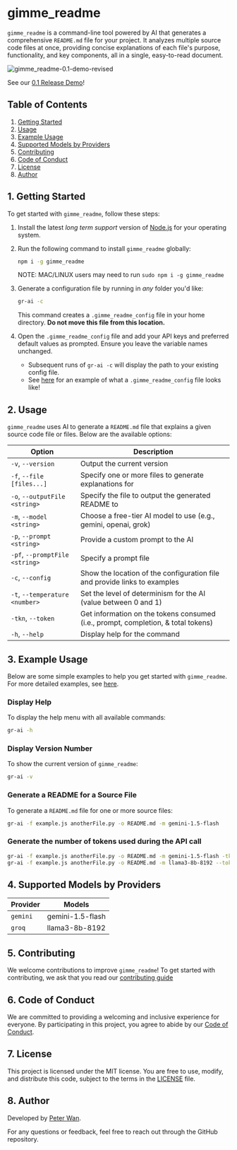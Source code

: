 # gimme_readme

`gimme_readme` is a command-line tool powered by AI that generates a comprehensive `README.md` file for your project. It analyzes multiple source code files at once, providing concise explanations of each file's purpose, functionality, and key components, all in a single, easy-to-read document.

![gimme_readme-0.1-demo-revised](https://dev-to-uploads.s3.amazonaws.com/uploads/articles/tqp31p7fm8m15ss3qkwl.gif)

See our [0.1 Release Demo](https://youtu.be/S6v-u9o_Xx8)!

## Table of Contents

1. [Getting Started](#1-getting-started)
2. [Usage](#2-usage)
3. [Example Usage](#3-example-usage)
4. [Supported Models by Providers](#4-supported-models-by-providers)
5. [Contributing](#5-contributing)
6. [Code of Conduct](#6-code-of-conduct)
7. [License](#7-license)
8. [Author](#8-author)

## 1. Getting Started

To get started with `gimme_readme`, follow these steps:

1. Install the latest _long term support_ version of [Node.js](https://nodejs.org/en/download/package-manager) for your operating system.
2. Run the following command to install `gimme_readme` globally:

   ```sh
   npm i -g gimme_readme
   ```

   NOTE: MAC/LINUX users may need to run `sudo npm i -g gimme_readme`

3. Generate a configuration file by running in _any_ folder you'd like:

   ```sh
   gr-ai -c
   ```

   This command creates a `.gimme_readme_config` file in your home directory. **Do not move this file from this location.**

4. Open the `.gimme_readme_config` file and add your API keys and preferred default values as prompted. Ensure you leave the variable names unchanged.

   - Subsequent runs of `gr-ai -c` will display the path to your existing config file.
   - See [here](./env.sample) for an example of what a `.gimme_readme_config` file looks like!

## 2. Usage

`gimme_readme` uses AI to generate a `README.md` file that explains a given source code file or files. Below are the available options:

| Option                         | Description                                                                       |
| ------------------------------ | --------------------------------------------------------------------------------- |
| `-v`, `--version`              | Output the current version                                                        |
| `-f`, `--file [files...]`      | Specify one or more files to generate explanations for                            |
| `-o`, `--outputFile <string>`  | Specify the file to output the generated README to                                |
| `-m`, `--model <string>`       | Choose a free-tier AI model to use (e.g., gemini, openai, grok)                   |
| `-p`, `--prompt <string>`      | Provide a custom prompt to the AI                                                 |
| `-pf`, `--promptFile <string>` | Specify a prompt file                                                             |
| `-c`, `--config`               | Show the location of the configuration file and provide links to examples         |
| `-t`, `--temperature <number>` | Set the level of determinism for the AI (value between 0 and 1)                   |
| `-tkn`, `--token`              | Get information on the tokens consumed (i.e., prompt, completion, & total tokens) |
| `-h`, `--help`                 | Display help for the command                                                      |

## 3. Example Usage

Below are some simple examples to help you get started with `gimme_readme`. For more detailed examples,
see [here](./_examples/README.md).

### Display Help

To display the help menu with all available commands:

```sh
gr-ai -h
```

### Display Version Number

To show the current version of `gimme_readme`:

```sh
gr-ai -v
```

### Generate a README for a Source File

To generate a `README.md` file for one or more source files:

```sh
gr-ai -f example.js anotherFile.py -o README.md -m gemini-1.5-flash
```

### Generate the number of tokens used during the API call

```sh
gr-ai -f example.js anotherFile.py -o README.md -m gemini-1.5-flash -tkn
gr-ai -f example.js anotherFile.py -o README.md -m llama3-8b-8192 --token
```

## 4. Supported Models by Providers

| Provider | Models           |
| -------- | ---------------- |
| `gemini` | gemini-1.5-flash |
| `groq`   | llama3-8b-8192   |

## 5. Contributing

We welcome contributions to improve `gimme_readme`! To get started with contributing, we ask that you read our [contributing guide](./CONTRIBUTING.md)

## 6. Code of Conduct

We are committed to providing a welcoming and inclusive experience for everyone. By participating in this project, you agree to abide by our [Code of Conduct](./CODE_OF_CONDUCT.md).

## 7. License

This project is licensed under the MIT license. You are free to use, modify, and distribute this code, subject to the terms in the [LICENSE](./LICENSE) file.

## 8. Author

Developed by [Peter Wan](https://github.com/peterdanwan).

For any questions or feedback, feel free to reach out through the GitHub repository.
